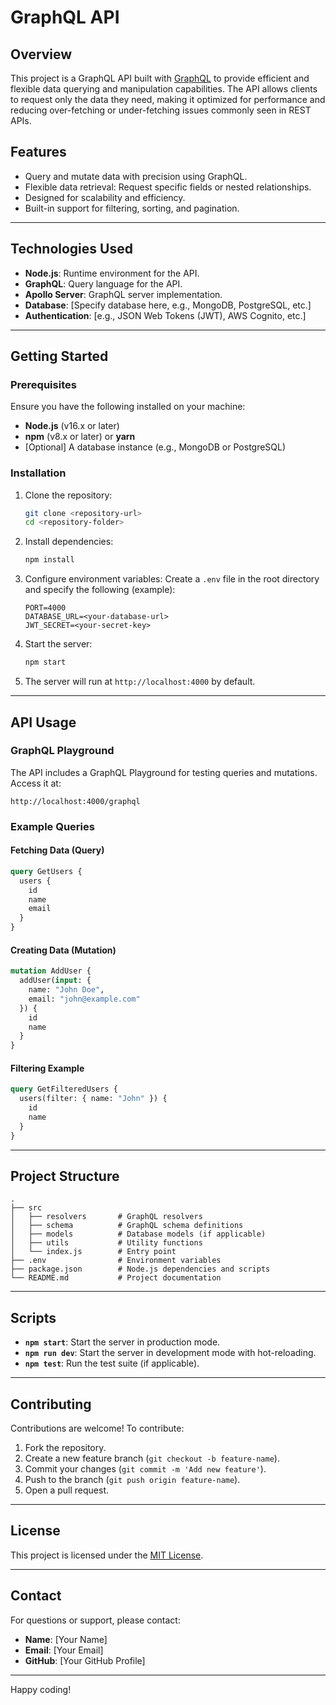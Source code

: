 # GraphQL API

## Overview
This project is a GraphQL API built with [GraphQL](https://graphql.org/) to provide efficient and flexible data querying and manipulation capabilities. The API allows clients to request only the data they need, making it optimized for performance and reducing over-fetching or under-fetching issues commonly seen in REST APIs.

## Features
- Query and mutate data with precision using GraphQL.
- Flexible data retrieval: Request specific fields or nested relationships.
- Designed for scalability and efficiency.
- Built-in support for filtering, sorting, and pagination.

---

## Technologies Used
- **Node.js**: Runtime environment for the API.
- **GraphQL**: Query language for the API.
- **Apollo Server**: GraphQL server implementation.
- **Database**: [Specify database here, e.g., MongoDB, PostgreSQL, etc.]
- **Authentication**: [e.g., JSON Web Tokens (JWT), AWS Cognito, etc.]

---

## Getting Started

### Prerequisites
Ensure you have the following installed on your machine:
- **Node.js** (v16.x or later)
- **npm** (v8.x or later) or **yarn**
- [Optional] A database instance (e.g., MongoDB or PostgreSQL)

### Installation
1. Clone the repository:
   ```bash
   git clone <repository-url>
   cd <repository-folder>
   ```

2. Install dependencies:
   ```bash
   npm install
   ```

3. Configure environment variables:
   Create a `.env` file in the root directory and specify the following (example):
   ```env
   PORT=4000
   DATABASE_URL=<your-database-url>
   JWT_SECRET=<your-secret-key>
   ```

4. Start the server:
   ```bash
   npm start
   ```

5. The server will run at `http://localhost:4000` by default.

---

## API Usage

### GraphQL Playground
The API includes a GraphQL Playground for testing queries and mutations. Access it at:
```
http://localhost:4000/graphql
```

### Example Queries
#### Fetching Data (Query)
```graphql
query GetUsers {
  users {
    id
    name
    email
  }
}
```

#### Creating Data (Mutation)
```graphql
mutation AddUser {
  addUser(input: {
    name: "John Doe",
    email: "john@example.com"
  }) {
    id
    name
  }
}
```

#### Filtering Example
```graphql
query GetFilteredUsers {
  users(filter: { name: "John" }) {
    id
    name
  }
}
```

---

## Project Structure
```
.
├── src
│   ├── resolvers       # GraphQL resolvers
│   ├── schema          # GraphQL schema definitions
│   ├── models          # Database models (if applicable)
│   ├── utils           # Utility functions
│   └── index.js        # Entry point
├── .env                # Environment variables
├── package.json        # Node.js dependencies and scripts
└── README.md           # Project documentation
```

---

## Scripts
- **`npm start`**: Start the server in production mode.
- **`npm run dev`**: Start the server in development mode with hot-reloading.
- **`npm test`**: Run the test suite (if applicable).

---

## Contributing
Contributions are welcome! To contribute:
1. Fork the repository.
2. Create a new feature branch (`git checkout -b feature-name`).
3. Commit your changes (`git commit -m 'Add new feature'`).
4. Push to the branch (`git push origin feature-name`).
5. Open a pull request.

---

## License
This project is licensed under the [MIT License](LICENSE).

---

## Contact
For questions or support, please contact:
- **Name**: [Your Name]
- **Email**: [Your Email]
- **GitHub**: [Your GitHub Profile]

---

Happy coding!


